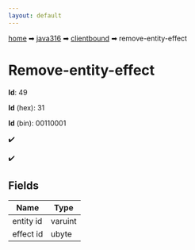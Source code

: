 ```yaml
---
layout: default
---
```


[home](/) ➡ [java316](/protocol/java316) ➡ [clientbound](/protocol/java316/clientbound) ➡ remove-entity-effect

# Remove-entity-effect

**Id**: 49

**Id** (hex): 31

**Id** (bin): 00110001

✔️

✔️

## Fields

Name | Type
---|---
entity id | varuint
effect id | ubyte

